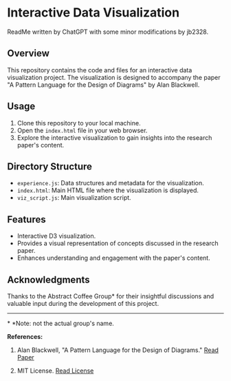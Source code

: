 # Interactive Data Visualization

ReadMe written by ChatGPT with some minor modifications by jb2328. 

## Overview

This repository contains the code and files for an interactive data visualization project. The visualization is designed to accompany the paper "A Pattern Language for the Design of Diagrams" by Alan Blackwell.

## Usage

1. Clone this repository to your local machine.
2. Open the `index.html` file in your web browser.
3. Explore the interactive visualization to gain insights into the research paper's content.

## Directory Structure

- `experience.js`: Data structures and metadata for the visualization.
- `index.html`: Main HTML file where the visualization is displayed.
- `viz_script.js`: Main visualization script.

## Features

- Interactive D3 visualization.
- Provides a visual representation of concepts discussed in the research paper.
- Enhances understanding and engagement with the paper's content.

## Acknowledgments

Thanks to the Abstract Coffee Group* for their insightful discussions and valuable input during the development of this project.

---

\* *Note: not the actual group's name.

**References:**

1. Alan Blackwell, "A Pattern Language for the Design of Diagrams." [Read Paper](https://www.cl.cam.ac.uk/~afb21/publications/Richards-Diagrams-Chapter.pdf)

2. MIT License. [Read License](LICENSE)
